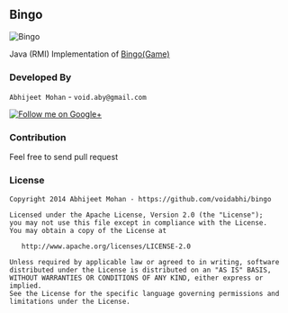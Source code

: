 ## Bingo

![Bingo](http://www.bingobonus.name/bingo_name.jpg)

Java (RMI) Implementation of [Bingo(Game)](http://en.wikipedia.org/wiki/Bingo_(U.S.))

### Developed By

`Abhijeet Mohan` - `void.aby@gmail.com`

<a href="https://plus.google.com/104070882148677917719/about">
  <img alt="Follow me on Google+"
       src="http://data.pkmmte.com/temp/social_google_plus_logo.png" />
</a>

### Contribution

Feel free to send pull request

### License

```
Copyright 2014 Abhijeet Mohan - https://github.com/voidabhi/bingo

Licensed under the Apache License, Version 2.0 (the "License");
you may not use this file except in compliance with the License.
You may obtain a copy of the License at

   http://www.apache.org/licenses/LICENSE-2.0

Unless required by applicable law or agreed to in writing, software
distributed under the License is distributed on an "AS IS" BASIS,
WITHOUT WARRANTIES OR CONDITIONS OF ANY KIND, either express or implied.
See the License for the specific language governing permissions and
limitations under the License.
```
